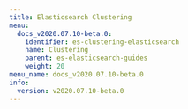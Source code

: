 ```yaml
---
title: Elasticsearch Clustering
menu:
  docs_v2020.07.10-beta.0:
    identifier: es-clustering-elasticsearch
    name: Clustering
    parent: es-elasticsearch-guides
    weight: 20
menu_name: docs_v2020.07.10-beta.0
info:
  version: v2020.07.10-beta.0
---
```


